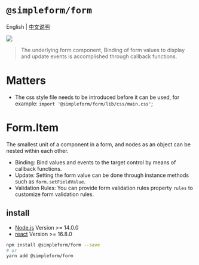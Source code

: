# `@simpleform/form`
English | [中文说明](./README_CN.md)

[![](https://img.shields.io/badge/version-2.1.10-green)](https://www.npmjs.com/package/@simpleform/form)

> The underlying form component, Binding of form values to display and update events is accomplished through callback functions.

# Matters
- The css style file needs to be introduced before it can be used, for example: `import '@simpleform/form/lib/css/main.css'`;

# Form.Item

The smallest unit of a component in a form, and nodes as an object can be nested within each other.

- Binding: Bind values and events to the target control by means of callback functions.
- Update: Setting the form value can be done through instance methods such as `form.setFieldValue`.
- Validation Rules: You can provide form validation rules property `rules` to customize form validation rules.

## install
- [Node.js](https://nodejs.org/en/) Version >= 14.0.0
- [react](https://react.docschina.org/) Version >= 16.8.0
```bash
npm install @simpleform/form --save
# or
yarn add @simpleform/form
```
